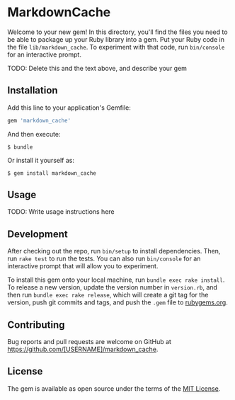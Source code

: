 # MarkdownCache

Welcome to your new gem! In this directory, you'll find the files you need to be able to package up your Ruby library into a gem. Put your Ruby code in the file `lib/markdown_cache`. To experiment with that code, run `bin/console` for an interactive prompt.

TODO: Delete this and the text above, and describe your gem

## Installation

Add this line to your application's Gemfile:

```ruby
gem 'markdown_cache'
```

And then execute:

    $ bundle

Or install it yourself as:

    $ gem install markdown_cache

## Usage

TODO: Write usage instructions here

## Development

After checking out the repo, run `bin/setup` to install dependencies. Then, run `rake test` to run the tests. You can also run `bin/console` for an interactive prompt that will allow you to experiment.

To install this gem onto your local machine, run `bundle exec rake install`. To release a new version, update the version number in `version.rb`, and then run `bundle exec rake release`, which will create a git tag for the version, push git commits and tags, and push the `.gem` file to [rubygems.org](https://rubygems.org).

## Contributing

Bug reports and pull requests are welcome on GitHub at https://github.com/[USERNAME]/markdown_cache.


## License

The gem is available as open source under the terms of the [MIT License](http://opensource.org/licenses/MIT).

